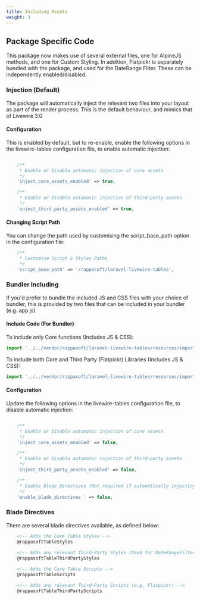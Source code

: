 ```yaml
---
title: Including Assets
weight: 3
---
```


## Package Specific Code

This package now makes use of several external files, one for AlpineJS methods, and one for Custom Styling.  In addition, Flatpickr is separately bundled with the package, and used for the DateRange Filter.  These can be independently enabled/disabled.

### Injection (Default)
The package will automatically inject the relevant two files into your layout as part of the render process.  This is the default behaviour, and mimics that of Livewire 3.0

#### Configuration
This is enabled by default, but to re-enable, enable the following options in the livewire-tables configuration file, to enable automatic injection:

```php

    /**
     * Enable or Disable automatic injection of core assets
     */
    'inject_core_assets_enabled' => true,

    /**
     * Enable or Disable automatic injection of third-party assets
     */
    'inject_third_party_assets_enabled' => true,

```

#### Changing Script Path

You can change the path used by customising the script_base_path option in the configuration file:

```php
    /** 
     * Customise Script & Styles Paths
     */
    'script_base_path' => '/rappasoft/laravel-livewire-tables',
```

### Bundler Including
If you'd prefer to bundle the included JS and CSS files with your choice of bundler, this is provided by two files that can be included in your bundler (e.g. app.js)

#### Include Code (For Bundler)

To include only Core functions (Includes JS & CSS):
```js
import '../../vendor/rappasoft/laravel-livewire-tables/resources/imports/laravel-livewire-tables.js';
```

To include both Core and Third Party (Flatpickr) Libraries (Includes JS & CSS):
```js
import '../../vendor/rappasoft/laravel-livewire-tables/resources/imports/laravel-livewire-tables-all.js';
```

#### Configuration
Update the following options in the livewire-tables configuration file, to disable automatic injection:

```php

    /**
     * Enable or Disable automatic injection of core assets
     */
    'inject_core_assets_enabled' => false,

    /**
     * Enable or Disable automatic injection of third-party assets
     */
    'inject_third_party_assets_enabled' => false,

    /**
     * Enable Blade Directives (Not required if automatically injecting or using bundler approaches)
     */
    'enable_blade_directives ' => false,

```

### Blade Directives

There are several blade directives available, as defined below:

```html
    <!-- Adds the Core Table Styles -->
    @rappasoftTableStyles
    
    <!-- Adds any relevant Third-Party Styles (Used for DateRangeFilter (Flatpickr) and NumberRangeFilter) -->
    @rappasoftTableThirdPartyStyles

    <!-- Adds the Core Table Scripts -->
    @rappasoftTableScripts

    <!-- Adds any relevant Third-Party Scripts (e.g. Flatpickr) -->
    @rappasoftTableThirdPartyScripts
```